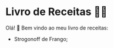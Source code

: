 # Livro de Receitas :man_cook:

Olá! :wave: Bem vindo ao meu livro de receitas:

- Strogonoff de Frango;